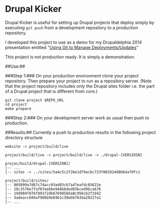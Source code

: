 Drupal Kicker
=============
Drupal Kicker is useful for setting up  Drupal projects that deploy simply by
executing  `git push` from a development repository to a production repository.

I developed this project to use as a demo for my Drupaldelphia 2014
presentation entitled "[Using Git to Manage Deployments/Updates][1]"

This project is not production ready.  It is simply a demonstration.

##Use:##

###Step 1:###
On your production environment clone your project repository. Then prepare your
project to run as a repository server. (Note that the project repository
includes only the Drupal sites folder i.e. the part of a Drupal project that is
different from core.)

```shell
git clone project $REPO_URL
cd project
make prepare
```

###Step 2:###
On your development server work as usual then push to production.


##Results:##
Currently a push to production results in the following project directory structure

```
website -> project/build/live

project/build/live -> project/build/live -> ./drupal-[VERSIOIN]

projec/build/drupal-[VERSION]/
|-- ...
|-- sites -> ../sites/5a4c5c2f26e1d79acbc723f001924d8b64a70fc1

project/build/sites/
|-- 005099a7d67c74acc93ad03cb7a47eafdc85622e
|-- 18c3576e7faf07eebbe948b6ded03bced96ca676
|-- 19d904f876f891f2db6769858da8c956cb2f1942
|-- 3adeaccb04af988b9e69b1c38ebb763da20227a1
|-- ...
```

[1]:http://drupaldelphia.com/program/schedule/sessions/using-git-manage-deployments-updates
